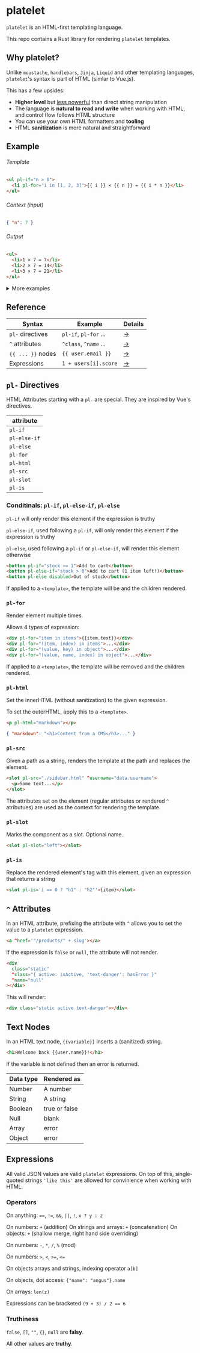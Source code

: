 # platelet

`platelet` is an HTML-first templating language.

This repo contains a Rust library for rendering `platelet` templates.

## Why platelet?

Unlike `moustache`, `handlebars`, `Jinja`, `Liquid` and other templating languages, `platelet`'s syntax is part of HTML (simlar to Vue.js).

This has a few upsides:

- **Higher level** but [less powerful](https://www.w3.org/DesignIssues/Principles.html#:~:text=Principle%20of%20Least%20Power) than direct string manipulation
- The language is **natural to read and write** when working with HTML, and control flow follows HTML structure
- You can use your own HTML formatters and **tooling**
- HTML **sanitization** is more natural and straightforward

## Example

###### Template

```html
<ul pl-if="n > 0">
  <li pl-for="i in [1, 2, 3]">{{ i }} × {{ n }} = {{ i * n }}</li>
</ul>
```

###### Context (input)

```json
{ "n": 7 }
```

###### Output

```html
<ul>
  <li>1 × 7 = 7</li>
  <li>2 × 7 = 14</li>
  <li>3 × 7 = 21</li>
</ul>
```

<details>
<summary>More examples</summary>

### Advanced example

###### Template `templates/index.html`

```html
<!doctype html>
<html>
  <head>
    <title>{{ title }}</title>
  </head>
  <body>
    <template pl-for="b in blogposts" pl-src="./blogpost.html" ^blogpost="b">
    </template>
  </body>
</html>
```

###### Template `templates/blogpost.html`

```html
<article>
  <img ^src="blogpost.img_url" />
  <div>
    <h2>
      <a ^href="blogpost.link">{{blogpost.title}}</a>
    </h2>
    <template pl-html="blogpost.summary"></template>
    <date>{{blogpost.date}}</date>
  </div>
</article>
<style>
  article {
    display: flex;
  }
</style>
```

###### Context (input)

```json
{
  "title": "Angus' Blog",
  "blogposts": [
    {
      "img_url": "...",
      "link": "...",
      "summary": "...",
      "title": "...",
      "date": "01/11/2025"
    },
    {
      "img_url": "...",
      "link": "...",
      "summary": "...",
      "title": "...",
      "date": "01/11/2020"
    }
  ]
}
```

</details>

## Reference

| Syntax            | Example               | Details              |
| ----------------- | --------------------- | -------------------- |
| `pl-` directives  | `pl-if`, `pl-for` ... | [→](#pl--directives) |
| `^` attributes    | `^class`, `^name` ... | [→](#-attributes)    |
| `{{ ... }}` nodes | `{{ user.email }}`    | [→](#text-nodes)     |
| Expressions       | `1 + users[i].score`  | [→](#expressions)    |

## `pl-` Directives

HTML Attributes starting with a `pl-` are special. They are inspired by Vue's directives.

| attribute    |
| ------------ |
| `pl-if`      |
| `pl-else-if` |
| `pl-else`    |
| `pl-for`     |
| `pl-html`    |
| `pl-src`     |
| `pl-slot`    |
| `pl-is`      |

### Conditinals: `pl-if`, `pl-else-if`, `pl-else`

`pl-if` will only render this element if the expression is truthy

`pl-else-if`, used following a `pl-if`, will only render this element if the expression is truthy

`pl-else`, used following a `pl-if` or `pl-else-if`, will render this element otherwise

```html
<button pl-if="stock >= 1">Add to cart</button>
<button pl-else-if="stock > 0">Add to cart (1 item left!)</button>
<button pl-else disabled>Out of stock</button>
```

If applied to a `<template>`, the template will be and the children rendered.

### `pl-for`

Render element multiple times.

Allows 4 types of expression:

```html
<div pl-for="item in items">{{item.text}}</div>
<div pl-for="(item, index) in items">...</div>
<div pl-for="(value, key) in object">...</div>
<div pl-for="(value, name, index) in object">...</div>
```

If applied to a `<template>`, the template will be removed and the children rendered.

### `pl-html`

Set the innerHTML (without sanitization) to the given expression.

To set the outerHTML, apply this to a `<template>`.

```html
<p pl-html="markdown"></p>
```

```json
{ "markdown": "<h1>Content from a CMS</h1>..." }
```

### `pl-src`

Given a path as a string, renders the template at the path and replaces the element.

```html
<slot pl-src="./sidebar.html" ^username="data.username">
  <p>Some text...</p>
</slot>
```

The attributes set on the element (regular attributes or rendered `^` atributues) are used as the context for rendering the template.

### `pl-slot`

Marks the component as a slot.
Optional name.

```html
<slot pl-slot="left"></slot>
```

### `pl-is`

Replace the rendered element's tag with this element, given an expression that returns a string

```html
<slot pl-is='i == 0 ? "h1" : "h2"'>{item}</slot>
```

## `^` Attributes

In an HTML attribute, prefixing the attribute with `^` allows you to set the value to a `platelet` expression.

```html
<a ^href='"/products/" + slug'></a>
```

If the expression is `false` or `null`, the attribute will not render.

```html
<div
  class="static"
  ^class="{ active: isActive, 'text-danger': hasError }"
  ^name="null"
></div>
```

This will render:

```html
<div class="static active text-danger"></div>
```

## Text Nodes

In an HTML text node, `{{variable}}` inserts a (sanitized) string.

```html
<h1>Welcome back {{user.name}}!</h1>
```

If the variable is not defined then an error is returned.

| Data type | Rendered as   |
| --------- | ------------- |
| Number    | A number      |
| String    | A string      |
| Boolean   | true or false |
| Null      | blank         |
| Array     | error         |
| Object    | error         |

## Expressions

All valid JSON values are valid `platelet` expressions. On top of this, single-quoted strings `'like this'` are allowed for convinience when working with HTML.

### Operators

On anything: `==`, `!=`, `&&`, `||`, `!`, `x ? y : z`

On numbers: `+` (addition)
On strings and arrays: `+` (concatenation)
On objects: `+` (shallow merge, right hand side overriding)

On numbers: `-`, `*`, `/`, `%` (mod)

On numbers: `>`, `<`, `>=`, `<=`

On objects arrays and strings, indexing operator `a[b]`

On objects, dot access: `{"name": "angus"}.name`

On arrays: `len(z)`

Expressions can be bracketed `(9 + 3) / 2 == 6`

### Truthiness

`false`, `[]`, `""`, `{}`, `null` are **falsy**.

All other values are **truthy**.
